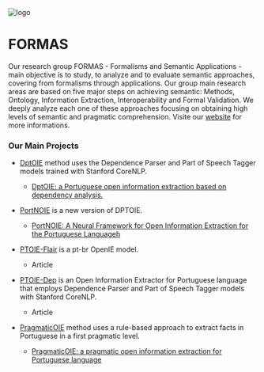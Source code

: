 <picture> 
 <img src="http://formas.ufba.br/uploads/Untitled-3.png" alt="logo">
</picture>

# FORMAS
Our research group FORMAS - Formalisms and Semantic Applications - main objective is to study, to analyze and to evaluate semantic approaches, covering from formalisms through applications. Our group main research areas are based on five major steps on achieving semantic: Methods, Ontology, Information Extraction, Interoperability and Formal Validation. We deeply analyze each one of these approaches focusing on obtaining high levels of semantic and pragmatic comprehension. Visite our [website](http://formas.ufba.br/) for more informations.


### Our Main Projects
* [DptOIE](https://github.com/FORMAS/DptOIE) method uses the Dependence Parser and Part of Speech Tagger models trained with Stanford CoreNLP.
  - [DptOIE: a Portuguese open information extraction based on dependency analysis.](https://link.springer.com/article/10.1007/s10462-022-10349-4)

* [PortNOIE](https://github.com/FORMAS/dptoie-neural) is a new version of DPTOIE.
  - [PortNOIE: A Neural Framework for Open Information Extraction for the Portuguese Languageh](https://link.springer.com/chapter/10.1007/978-3-030-98305-5_23)
   
* [PTOIE-Flair](https://github.com/FORMAS/PTOIE-Flair) is a pt-br OpenIE model.
  - Article
  
* [PTOIE-Dep](https://github.com/FORMAS/PTOIE-Dep) is an Open Information Extractor for Portuguese language that employs Dependence Parser and Part of Speech Tagger models with Stanford CoreNLP.
  - Article

* [PragmaticOIE](https://github.com/FORMAS/PragmaticOIE) method uses a rule-based approach to extract facts in Portuguese in a first pragmatic level.
  - [PragmaticOIE: a pragmatic open information extraction for Portuguese language](https://link.springer.com/article/10.1007/s10115-020-01442-7)

<!--
**Here are some ideas to get you started:**
🙋‍♀️ A short introduction - what is your organization all about?
🌈 Contribution guidelines - how can the community get involved?
👩‍💻 Useful resources - where can the community find your docs? Is there anything else the community should know?
🍿 Fun facts - what does your team eat for breakfast?
🧙 Remember, you can do mighty things with the power of [Markdown](https://docs.github.com/github/writing-on-github/getting-started-with-writing-and-formatting-on-github/basic-writing-and-formatting-syntax)

* [awesomeImageCaptioning](https://github.com/FORMAS/awesomeImageCaptioning) this is a curated list of Image Captioning papers, databases and codes.
-->
